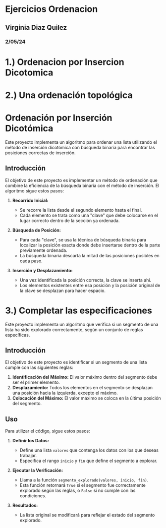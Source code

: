 # Ejercicios Ordenacion
## Virginia Diaz Quilez
### 2/05/24

# 1.) Ordenacion por Insercion Dicotomica
# 2.) Una ordenación topológica
# Ordenación por Inserción Dicotómica

Este proyecto implementa un algoritmo para ordenar una lista utilizando el método de inserción dicotómica con búsqueda binaria para encontrar las posiciones correctas de inserción.

## Introducción

El objetivo de este proyecto es implementar un método de ordenación que combine la eficiencia de la búsqueda binaria con el método de inserción. El algoritmo sigue estos pasos:

1. **Recorrido Inicial:**
   - Se recorre la lista desde el segundo elemento hasta el final.
   - Cada elemento se trata como una "clave" que debe colocarse en el lugar correcto dentro de la sección ya ordenada.

2. **Búsqueda de Posición:**
   - Para cada "clave", se usa la técnica de búsqueda binaria para localizar la posición exacta donde debe insertarse dentro de la parte previamente ordenada.
   - La búsqueda binaria descarta la mitad de las posiciones posibles en cada paso.

3. **Inserción y Desplazamiento:**
   - Una vez identificada la posición correcta, la clave se inserta ahí.
   - Los elementos existentes entre esa posición y la posición original de la clave se desplazan para hacer espacio.

# 3.) Completar las especificaciones
Este proyecto implementa un algoritmo que verifica si un segmento de una lista ha sido explorado correctamente, según un conjunto de reglas específicas.

## Introducción

El objetivo de este proyecto es identificar si un segmento de una lista cumple con las siguientes reglas:

1. **Identificación del Máximo:** El valor máximo dentro del segmento debe ser el primer elemento.
2. **Desplazamiento:** Todos los elementos en el segmento se desplazan una posición hacia la izquierda, excepto el máximo.
3. **Colocación del Máximo:** El valor máximo se coloca en la última posición del segmento.

## Uso

Para utilizar el código, sigue estos pasos:

1. **Definir los Datos:**
   - Define una lista `valores` que contenga los datos con los que deseas trabajar.
   - Especifica el rango `inicio` y `fin` que define el segmento a explorar.

2. **Ejecutar la Verificación:**
   - Llama a la función `segmento_explorado(valores, inicio, fin)`.
   - Esta función retornará `True` si el segmento fue correctamente explorado según las reglas, o `False` si no cumple con las condiciones.

3. **Resultados:**
   - La lista original se modificará para reflejar el estado del segmento explorado.
